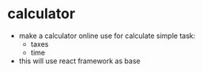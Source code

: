 # calculator
- make a calculator online use for calculate simple task:
  - taxes 
  - time
- this will use react framework as base
